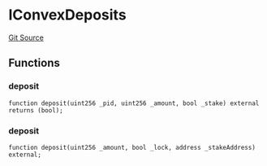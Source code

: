 # IConvexDeposits
[Git Source](https://github.com/larrythecucumber321/protocol/blob/0e60393685a4ae7994ac986273cdfa4cf9c069ed/contracts/plugins/assets/convex/vendor/ConvexStakingWrapper.sol)


## Functions
### deposit


```solidity
function deposit(uint256 _pid, uint256 _amount, bool _stake) external returns (bool);
```

### deposit


```solidity
function deposit(uint256 _amount, bool _lock, address _stakeAddress) external;
```

